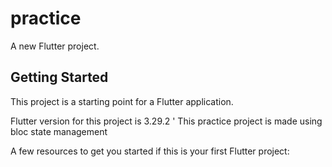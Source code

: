 # practice

A new Flutter project.

## Getting Started

This project is a starting point for a Flutter application.

Flutter version for this project is 3.29.2 '
This practice project is made using bloc state management

A few resources to get you started if this is your first Flutter project:

